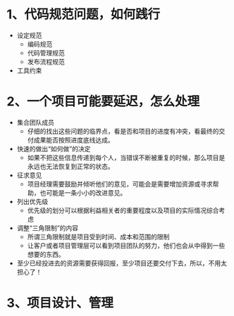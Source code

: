 # 1、代码规范问题，如何践行

- 设定规范
    - 编码规范
    - 代码管理规范
    - 发布流程规范
- 工具约束

# 2、一个项目可能要延迟，怎么处理

- 集合团队成员
    - 仔细的找出这些问题的临界点，看是否和项目的进度有冲突，看最终的交付成果能否按照进度底线达成。
- 快速的做出“如何做”的决定
    - 如果不把这些信息传递到每个人，当错误不断被重复的时候，那么项目是永远也无法恢复到正常的状态。
- 征求意见
    - 项目经理需要鼓励并倾听他们的意见，可能会是需要增加资源或寻求帮助，也可能是一条小小的改进意见。
- 列出优先级
    - 优先级的划分可以根据利益相关者的重要程度以及项目的实际情况综合考虑
- 调整“三角限制”的内容
    - 所谓三角限制就是项目受到时间、成本和范围的限制
    - 让客户或者项目管理层可以看到项目团队的努力，他们也会从中得到一些想要的东西。
- 至少已经投进去的资源需要获得回报，至少项目还要交付下去，所以，不用太担心了！

# 3、项目设计、管理